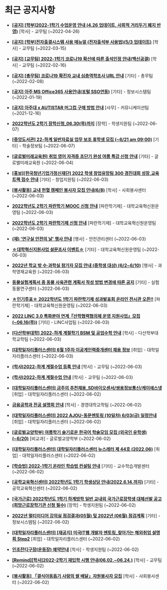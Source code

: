 # 최근 공지사항

* **[[공지] [학부]2022-1학기 수업운영 안내 (4.26 업데이트, 사회적 거리두기 폐지 반영)](http://ajou.ac.kr/kr/ajou/notice.do?mode=view&amp;articleNo=196998&amp;article.offset=0&amp;articleLimit=30)**
 [학사] - 교무팀 (~2022-04-26)

* **[[공지] [학부]전자출결시스템 사용 매뉴얼 (전자출석부 사용법)(5/3 업데이트)](http://ajou.ac.kr/kr/ajou/notice.do?mode=view&amp;articleNo=192571&amp;article.offset=0&amp;articleLimit=30)**
 [학사] - 교무팀 (~2022-03-15)

* **[[공지] [교무팀] 2022-1학기 코로나19 확산에 따른 출석인정 안내(백신공결)](http://ajou.ac.kr/kr/ajou/notice.do?mode=view&amp;articleNo=180913&amp;article.offset=0&amp;articleLimit=30)**
 [학사] - 교무팀 (~2022-02-16)

* **[[공지] [총무팀] 코로나19 확진자 교내 심층역학조사 URL 안내](http://ajou.ac.kr/kr/ajou/notice.do?mode=view&amp;articleNo=180493&amp;article.offset=0&amp;articleLimit=30)**
 [기타] - 총무팀 (~2022-02-08)

* **[[공지] 아주 MS Office365 사용안내(포털 SSO연동)](http://ajou.ac.kr/kr/ajou/notice.do?mode=view&amp;articleNo=179802&amp;article.offset=0&amp;articleLimit=30)**
 [기타] - 정보시스템팀 (~2022-01-19)

* **[[공지] 아주대 x AUTISTAR 머그컵 구매 방법 안내](http://ajou.ac.kr/kr/ajou/notice.do?mode=view&amp;articleNo=147976&amp;article.offset=0&amp;articleLimit=30)**
 [사무] - 커뮤니케이션팀 (~2021-12-16)

* **[2022학년도 2학기 장학신청_06.30(목)까지](http://ajou.ac.kr/kr/ajou/notice.do?mode=view&amp;articleNo=199848&amp;article.offset=0&amp;articleLimit=30)**
 [장학] - 학생지원팀 (~2022-06-07)

* **[[중앙도서관] 22-하계 일반자료실 업무 보조 휴학생 모집 (~6/21 am 09:00)](http://ajou.ac.kr/kr/ajou/notice.do?mode=view&amp;articleNo=199847&amp;article.offset=0&amp;articleLimit=30)**
 [기타] - 학술정보팀 (~2022-06-07)

* **[[글로벌미래교육원] 취업 영어 자격증 초단기 완성 여름 특강 신청 안내](http://ajou.ac.kr/kr/ajou/notice.do?mode=view&amp;articleNo=199828&amp;article.offset=0&amp;articleLimit=30)**
 [기타] - 글로벌미래교육원 (~2022-06-04)

* **[[홍보][한국청년기업가정신재단] 2022 학생 창업유망팀 300 경진대회 성장,교육트랙 접수 안내](http://ajou.ac.kr/kr/ajou/notice.do?mode=view&amp;articleNo=199827&amp;article.offset=0&amp;articleLimit=30)**
 [기타] - 창업지원팀 (~2022-06-03)

* **[[봉사활동] 교내 헌혈 캠페인 봉사자 모집 안내(6/8)](http://ajou.ac.kr/kr/ajou/notice.do?mode=view&amp;articleNo=199824&amp;article.offset=0&amp;articleLimit=30)**
 [학사] - 사회봉사센터 (~2022-06-03)

* **[2022학년도 2학기 파란학기 MOOC 신청 안내](http://ajou.ac.kr/kr/ajou/notice.do?mode=view&amp;articleNo=199815&amp;article.offset=0&amp;articleLimit=30)**
 [파란학기제] - 대학교육혁신원운영팀 (~2022-06-03)

* **[2022학년도 2학기 파란학기제 신청 안내](http://ajou.ac.kr/kr/ajou/notice.do?mode=view&amp;articleNo=199814&amp;article.offset=0&amp;articleLimit=30)**
 [파란학기제] - 대학교육혁신원운영팀 (~2022-06-03)

* **[(재) &#x27;연구실 안전의 날&#x27; 행사 안내](http://ajou.ac.kr/kr/ajou/notice.do?mode=view&amp;articleNo=199813&amp;article.offset=0&amp;articleLimit=30)**
 [행사] - 안전관리센터 (~2022-06-03)

* **[☆대학혁신지원사업 설문조사 이벤트☆](http://ajou.ac.kr/kr/ajou/notice.do?mode=view&amp;articleNo=199806&amp;article.offset=0&amp;articleLimit=30)**
 [기타] - 대학교육혁신원운영팀 (~2022-06-03)

* **[2022년 학교 밖 수·과학실 참가자 모집 안내 (중학생 대상) (6/2~6/10)](http://ajou.ac.kr/kr/ajou/notice.do?mode=view&amp;articleNo=199801&amp;article.offset=0&amp;articleLimit=30)**
 [행사] - 과학영재교육원 (~2022-06-03)

* **[동물실험계획서 중 동물 사육관련 계획서 작성 방법 변경에 따른 공지](http://ajou.ac.kr/kr/ajou/notice.do?mode=view&amp;articleNo=199798&amp;article.offset=0&amp;articleLimit=30)**
 [기타] - 실험동물연구센터 (~2022-06-03)

* **[☆인기투표☆ 2022학년도 1학기 파란학기제 성과발표회 온라인 전시관 오픈!!](http://ajou.ac.kr/kr/ajou/notice.do?mode=view&amp;articleNo=199797&amp;article.offset=0&amp;articleLimit=30)**
 [파란학기제] - 대학교육혁신원운영팀 (~2022-06-03)

* **[2022 LINC 3.0 특화분야 연계『산학협력협의체 운영 지원사업』모집(~06.16(목))](http://ajou.ac.kr/kr/ajou/notice.do?mode=view&amp;articleNo=199796&amp;article.offset=0&amp;articleLimit=30)**
 [기타] - LINC사업팀 (~2022-06-03)

* **[[다산학부대학] 2022-하계 계절학기 BSM 및 공업수학 안내](http://ajou.ac.kr/kr/ajou/notice.do?mode=view&amp;articleNo=199792&amp;article.offset=0&amp;articleLimit=30)**
 [학사] - 다산학부대학교학팀 (~2022-06-03)

* **[[대학일자리플러스센터] 6월 1주차 이공계인력중개센터 채용 정보](http://ajou.ac.kr/kr/ajou/notice.do?mode=view&amp;articleNo=199790&amp;article.offset=0&amp;articleLimit=30)**
 [취업] - 대학일자리플러스센터 (~2022-06-03)

* **[(학사)2022-하계 계절수업 등록 안내](http://ajou.ac.kr/kr/ajou/notice.do?mode=view&amp;articleNo=199783&amp;article.offset=0&amp;articleLimit=30)**
 [학사] - 교무팀 (~2022-06-03)

* **[(학사)2022-하계 계절수업 안내](http://ajou.ac.kr/kr/ajou/notice.do?mode=view&amp;articleNo=199782&amp;article.offset=0&amp;articleLimit=30)**
 [학사] - 교무팀 (~2022-06-03)

* **[[대학일자리플러스센터] 금주의 추천채용_SD바이오센서/쌍용정보통신/케이에스넷](http://ajou.ac.kr/kr/ajou/notice.do?mode=view&amp;articleNo=199763&amp;article.offset=0&amp;articleLimit=30)**
 [취업] - 대학일자리플러스센터 (~2022-06-02)

* **[금융공학과 전공 설명회 안내](http://ajou.ac.kr/kr/ajou/notice.do?mode=view&amp;articleNo=199757&amp;article.offset=0&amp;articleLimit=30)**
 [학사] - 경영대학교학팀 (~2022-06-02)

* **[[대학일자리플러스센터] 2022 AJOU-동문멘토링 (10일차) 6/03(금) 일정안내](http://ajou.ac.kr/kr/ajou/notice.do?mode=view&amp;articleNo=199756&amp;article.offset=0&amp;articleLimit=30)**
 [취업] - 대학일자리플러스센터 (~2022-06-02)

* **[[글로벌교양학부] 여름학기 슬기로운 한국어 학술모임 모집 (외국인 유학생) (~6/20)](http://ajou.ac.kr/kr/ajou/notice.do?mode=view&amp;articleNo=199638&amp;article.offset=0&amp;articleLimit=30)**
 [비교과] - 글로벌교양학부 (~2022-06-02)

* **[[대학일자리플러스센터] 대학일자리플러스센터 뉴스레터 제 44호 (2022.06)](http://ajou.ac.kr/kr/ajou/notice.do?mode=view&amp;articleNo=199572&amp;article.offset=0&amp;articleLimit=30)**
 [취업] - 대학일자리플러스센터 (~2022-06-02)

* **[[학습법] 2022-1학기 온라인 학습법 컨설팅 안내](http://ajou.ac.kr/kr/ajou/notice.do?mode=view&amp;articleNo=199569&amp;article.offset=0&amp;articleLimit=30)**
 [기타] - 교수학습개발센터 (~2022-06-02)

* **[[공학교육혁신센터] 2022학년도 1학기 학생상담 안내(2022.6.14.까지)](http://ajou.ac.kr/kr/ajou/notice.do?mode=view&amp;articleNo=199564&amp;article.offset=0&amp;articleLimit=30)**
 [기타] - 공학교육혁신센터 (~2022-06-02)

* **[[국가근로] 2022학년도 1학기 하계방학 일반 교내외 국가근로장학생 대체선발 공고 (희망근로장학기관 신청 필수)](http://ajou.ac.kr/kr/ajou/notice.do?mode=view&amp;articleNo=199557&amp;article.offset=0&amp;articleLimit=30)**
 [장학] - 학생지원팀 (~2022-06-02)

* **[2022년 멀티미디어 강의실 점검결과(05월) 및 2022년 (06월) 점검계획](http://ajou.ac.kr/kr/ajou/notice.do?mode=view&amp;articleNo=199556&amp;article.offset=0&amp;articleLimit=30)**
 [기타] - 정보시스템팀 (~2022-06-02)

* **[[대학일자리플러스센터] [재공지] 미국IT웹 개발자 멘토링_찾아가는 해외취업 설명회 Step2](http://ajou.ac.kr/kr/ajou/notice.do?mode=view&amp;articleNo=199554&amp;article.offset=0&amp;articleLimit=30)**
 [취업] - 대학일자리플러스센터 (~2022-06-02)

* **[인조잔디구장(운동장) 예약안내](http://ajou.ac.kr/kr/ajou/notice.do?mode=view&amp;articleNo=199552&amp;article.offset=0&amp;articleLimit=30)**
 [학사] - 학생지원팀 (~2022-06-02)

* **[[Remind][학사]2022-2학기 재입학 시행 안내(06.02.~06.24.)](http://ajou.ac.kr/kr/ajou/notice.do?mode=view&amp;articleNo=199551&amp;article.offset=0&amp;articleLimit=30)**
 [학사] - 교무팀 (~2022-06-02)

* **[[봉사활동] 「결식아동돕기 사랑의 쌀 배달」자원봉사자 모집](http://ajou.ac.kr/kr/ajou/notice.do?mode=view&amp;articleNo=199550&amp;article.offset=0&amp;articleLimit=30)**
 [학사] - 사회봉사센터 (~2022-06-02)
